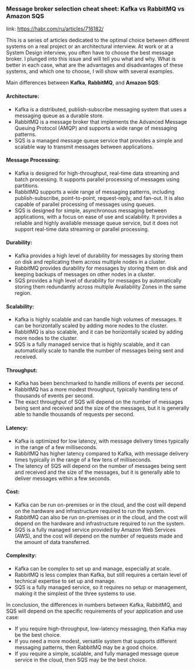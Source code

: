 ### Message broker selection cheat sheet: Kafka vs RabbitMQ vs Amazon SQS

link: https://habr.com/ru/articles/716182/

This is a series of articles dedicated to the optimal choice between different systems on a real project or an
architectural interview.
At work or at a System Design interview, you often have to choose the best message broker. I plunged into this issue and
will tell you what and why. What is better in each case, what are the advantages and disadvantages of these systems, and
which one to choose, I will show with several examples.

Main differences between **Kafka**, **RabbitMQ**, and **Amazon SQS**:

#### Architecture:

* Kafka is a distributed, publish-subscribe messaging system that uses a messaging queue as a durable store.
* RabbitMQ is a message broker that implements the Advanced Message Queuing Protocol (AMQP) and supports a wide range of
  messaging patterns.
* SQS is a managed message queue service that provides a simple and scalable way to transmit messages between
  applications.

#### Message Processing:

* Kafka is designed for high-throughput, real-time data streaming and batch processing. It supports parallel processing
  of messages using partitions.
* RabbitMQ supports a wide range of messaging patterns, including publish-subscribe, point-to-point, request-reply, and
  fan-out. It is also capable of parallel processing of messages using queues.
* SQS is designed for simple, asynchronous messaging between applications, with a focus on ease of use and scalability.
  It provides a reliable and highly available message queue service, but it does not support real-time data streaming or
  parallel processing.

#### Durability:

* Kafka provides a high level of durability for messages by storing them on disk and replicating them across multiple
  nodes in a cluster.
* RabbitMQ provides durability for messages by storing them on disk and keeping backups of messages on other nodes in a
  cluster.
* SQS provides a high level of durability for messages by automatically storing them redundantly across multiple
  Availability Zones in the same region.

#### Scalability:

* Kafka is highly scalable and can handle high volumes of messages. It can be horizontally scaled by adding more nodes
  to the cluster.
* RabbitMQ is also scalable, and it can be horizontally scaled by adding more nodes to the cluster.
* SQS is a fully managed service that is highly scalable, and it can automatically scale to handle the number of
  messages being sent and received.

#### Throughput:

* Kafka has been benchmarked to handle millions of events per second.
* RabbitMQ has a more modest throughput, typically handling tens of thousands of events per second.
* The exact throughput of SQS will depend on the number of messages being sent and received and the size of the
  messages, but it is generally able to handle thousands of requests per second.

#### Latency:

* Kafka is optimized for low latency, with message delivery times typically in the range of a few milliseconds.
* RabbitMQ has higher latency compared to Kafka, with message delivery times typically in the range of a few tens of
  milliseconds.
* The latency of SQS will depend on the number of messages being sent and received and the size of the messages, but it
  is generally able to deliver messages within a few seconds.

#### Cost:

* Kafka can be run on-premises or in the cloud, and the cost will depend on the hardware and infrastructure required to
  run the system.
* RabbitMQ can also be run on-premises or in the cloud, and the cost will depend on the hardware and infrastructure
  required to run the system.
* SQS is a fully managed service provided by Amazon Web Services (AWS), and the cost will depend on the number of
  requests made and the amount of data transferred.

#### Complexity:

* Kafka can be complex to set up and manage, especially at scale.
* RabbitMQ is less complex than Kafka, but still requires a certain level of technical expertise to set up and manage.
* SQS is a fully managed service, so it requires no setup or management, making it the simplest of the three systems to
  use.

In conclusion, the differences in numbers between Kafka, RabbitMQ, and SQS will depend on the specific requirements
of your application and use case:

* If you require high-throughput, low-latency messaging, then Kafka may be the best choice.
* If you need a more modest, versatile system that supports different messaging patterns,
  then RabbitMQ may be a good choice.
* If you require a simple, scalable, and fully managed message queue service in the cloud,
  then SQS may be the best choice.